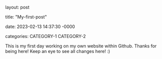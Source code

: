 layout: post 

title: "My-first-post" 

date: 2023-02-13 14:37:30 -0000 

categories: CATEGORY-1 CATEGORY-2

This is my first day working on my own website within Github. Thanks for being here! Keep an eye to see all changes here! :)
